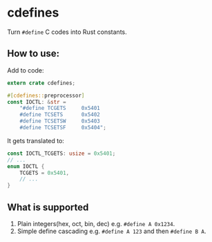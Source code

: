 # cdefines

Turn `#define` C codes into Rust constants.

## How to use:

Add to code:

```rust
extern crate cdefines;

#[cdefines::preprocessor]
const IOCTL: &str = 
    "#define TCGETS		0x5401
    #define TCSETS		0x5402
    #define TCSETSW		0x5403
    #define TCSETSF		0x5404";
```

It gets translated to:

```rust
const IOCTL_TCGETS: usize = 0x5401;
// ...
enum IOCTL {
    TCGETS = 0x5401,
    // ...
}
```

## What is supported

1. Plain integers(hex, oct, bin, dec) e.g. `#define A 0x1234`.
2. Simple define cascading e.g. `#define A 123` and then `#define B A`.
